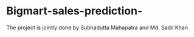# Bigmart-sales-prediction-

The project is jointly done by Subhadutta Mahapatra and Md. Sadil Khan
